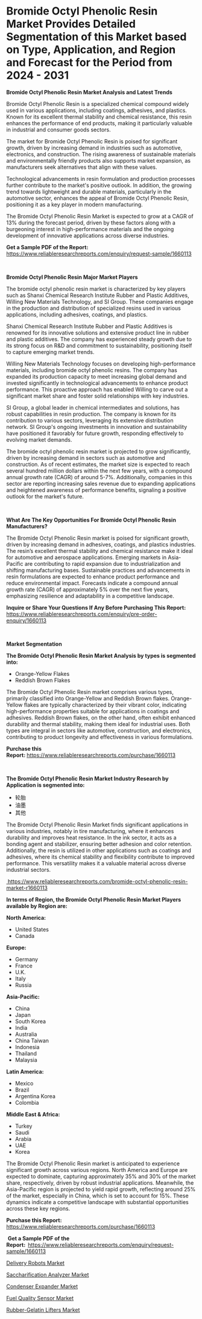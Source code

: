 <p><h1>Bromide Octyl Phenolic Resin Market Provides Detailed Segmentation of this Market based on Type, Application, and Region and Forecast for the Period from 2024 - 2031</h1></p><p><strong>Bromide Octyl Phenolic Resin Market Analysis and Latest Trends</strong></p>
<p><p>Bromide Octyl Phenolic Resin is a specialized chemical compound widely used in various applications, including coatings, adhesives, and plastics. Known for its excellent thermal stability and chemical resistance, this resin enhances the performance of end products, making it particularly valuable in industrial and consumer goods sectors.</p><p>The market for Bromide Octyl Phenolic Resin is poised for significant growth, driven by increasing demand in industries such as automotive, electronics, and construction. The rising awareness of sustainable materials and environmentally friendly products also supports market expansion, as manufacturers seek alternatives that align with these values. </p><p>Technological advancements in resin formulation and production processes further contribute to the market's positive outlook. In addition, the growing trend towards lightweight and durable materials, particularly in the automotive sector, enhances the appeal of Bromide Octyl Phenolic Resin, positioning it as a key player in modern manufacturing.</p><p>The Bromide Octyl Phenolic Resin Market is expected to grow at a CAGR of 13% during the forecast period, driven by these factors along with a burgeoning interest in high-performance materials and the ongoing development of innovative applications across diverse industries.</p></p>
<p><strong>Get a Sample PDF of the Report:&nbsp;</strong> <a href="https://www.reliableresearchreports.com/enquiry/request-sample/1660113?utm_campaign=16&utm_medium=2&utm_source=Github&utm_content=ia&utm_term=26102024&utm_id=bromide-octyl-phenolic-resin">https://www.reliableresearchreports.com/enquiry/request-sample/1660113</a></p>
<p>&nbsp;</p>
<p><strong>Bromide Octyl Phenolic Resin Major Market Players</strong></p>
<p><p>The bromide octyl phenolic resin market is characterized by key players such as Shanxi Chemical Research Institute Rubber and Plastic Additives, Willing New Materials Technology, and SI Group. These companies engage in the production and distribution of specialized resins used in various applications, including adhesives, coatings, and plastics.</p><p>Shanxi Chemical Research Institute Rubber and Plastic Additives is renowned for its innovative solutions and extensive product line in rubber and plastic additives. The company has experienced steady growth due to its strong focus on R&D and commitment to sustainability, positioning itself to capture emerging market trends. </p><p>Willing New Materials Technology focuses on developing high-performance materials, including bromide octyl phenolic resins. The company has expanded its production capacity to meet increasing global demand and invested significantly in technological advancements to enhance product performance. This proactive approach has enabled Willing to carve out a significant market share and foster solid relationships with key industries.</p><p>SI Group, a global leader in chemical intermediates and solutions, has robust capabilities in resin production. The company is known for its contribution to various sectors, leveraging its extensive distribution network. SI Group's ongoing investments in innovation and sustainability have positioned it favorably for future growth, responding effectively to evolving market demands.</p><p>The bromide octyl phenolic resin market is projected to grow significantly, driven by increasing demand in sectors such as automotive and construction. As of recent estimates, the market size is expected to reach several hundred million dollars within the next few years, with a compound annual growth rate (CAGR) of around 5-7%. Additionally, companies in this sector are reporting increasing sales revenue due to expanding applications and heightened awareness of performance benefits, signaling a positive outlook for the market's future.</p></p>
<p>&nbsp;</p>
<p><strong>What Are The Key Opportunities For Bromide Octyl Phenolic Resin Manufacturers?</strong></p>
<p><p>The Bromide Octyl Phenolic Resin market is poised for significant growth, driven by increasing demand in adhesives, coatings, and plastics industries. The resin’s excellent thermal stability and chemical resistance make it ideal for automotive and aerospace applications. Emerging markets in Asia-Pacific are contributing to rapid expansion due to industrialization and shifting manufacturing bases. Sustainable practices and advancements in resin formulations are expected to enhance product performance and reduce environmental impact. Forecasts indicate a compound annual growth rate (CAGR) of approximately 5% over the next five years, emphasizing resilience and adaptability in a competitive landscape.</p></p>
<p><strong>Inquire or Share Your Questions If Any Before Purchasing This Report:</strong> <a href="https://www.reliableresearchreports.com/enquiry/pre-order-enquiry/1660113?utm_campaign=16&utm_medium=2&utm_source=Github&utm_content=ia&utm_term=26102024&utm_id=bromide-octyl-phenolic-resin">https://www.reliableresearchreports.com/enquiry/pre-order-enquiry/1660113</a></p>
<p>&nbsp;</p>
<p><strong>Market Segmentation</strong></p>
<p><strong>The Bromide Octyl Phenolic Resin Market Analysis by types is segmented into:</strong></p>
<p><ul><li>Orange-Yellow Flakes</li><li>Reddish Brown Flakes</li></ul></p>
<p><p>The Bromide Octyl Phenolic Resin market comprises various types, primarily classified into Orange-Yellow and Reddish Brown flakes. Orange-Yellow flakes are typically characterized by their vibrant color, indicating high-performance properties suitable for applications in coatings and adhesives. Reddish Brown flakes, on the other hand, often exhibit enhanced durability and thermal stability, making them ideal for industrial uses. Both types are integral in sectors like automotive, construction, and electronics, contributing to product longevity and effectiveness in various formulations.</p></p>
<p><strong>Purchase this Report:&nbsp;</strong><a href="https://www.reliableresearchreports.com/purchase/1660113?utm_campaign=16&utm_medium=2&utm_source=Github&utm_content=ia&utm_term=26102024&utm_id=bromide-octyl-phenolic-resin">https://www.reliableresearchreports.com/purchase/1660113</a></p>
<p>&nbsp;</p>
<p><strong>The Bromide Octyl Phenolic Resin Market Industry Research by Application is segmented into:</strong></p>
<p><ul><li>轮胎</li><li>油墨</li><li>其他</li></ul></p>
<p><p>The Bromide Octyl Phenolic Resin Market finds significant applications in various industries, notably in tire manufacturing, where it enhances durability and improves heat resistance. In the ink sector, it acts as a bonding agent and stabilizer, ensuring better adhesion and color retention. Additionally, the resin is utilized in other applications such as coatings and adhesives, where its chemical stability and flexibility contribute to improved performance. This versatility makes it a valuable material across diverse industrial sectors.</p></p>
<p><a href="https://www.reliableresearchreports.com/bromide-octyl-phenolic-resin-market-r1660113?utm_campaign=16&utm_medium=2&utm_source=Github&utm_content=ia&utm_term=26102024&utm_id=bromide-octyl-phenolic-resin">&nbsp;https://www.reliableresearchreports.com/bromide-octyl-phenolic-resin-market-r1660113</a></p>
<p><strong>In terms of Region, the Bromide Octyl Phenolic Resin Market Players available by Region are:</strong></p>
<p>
    <p> <strong> North America: </strong>
        <ul>
            <li>United States</li>
            <li>Canada</li>
        </ul>
        </p> 
    <p> <strong> Europe: </strong>
        <ul>
            <li>Germany</li>
            <li>France</li>
            <li>U.K.</li>
            <li>Italy</li>
            <li>Russia</li>
        </ul>
        </p> 
    <p> <strong> Asia-Pacific: </strong>
        <ul>
            <li>China</li>
            <li>Japan</li>
            <li>South Korea</li>
            <li>India</li>
            <li>Australia</li>
            <li>China Taiwan</li>
            <li>Indonesia</li>
            <li>Thailand</li>
            <li>Malaysia</li>
        </ul>
        </p> 
    <p> <strong> Latin America: </strong>
        <ul>
            <li>Mexico</li>
            <li>Brazil</li>
            <li>Argentina Korea</li>
            <li>Colombia</li>
        </ul>
        </p> 
    <p> <strong> Middle East & Africa: </strong>
        <ul>
            <li>Turkey</li>
            <li>Saudi</li>
            <li>Arabia</li>
            <li>UAE</li>
            <li>Korea</li>
        </ul>
    </p>
    </p>
<p><p>The Bromide Octyl Phenolic Resin market is anticipated to experience significant growth across various regions. North America and Europe are expected to dominate, capturing approximately 35% and 30% of the market share, respectively, driven by robust industrial applications. Meanwhile, the Asia-Pacific region is projected to yield rapid growth, reflecting around 25% of the market, especially in China, which is set to account for 15%. These dynamics indicate a competitive landscape with substantial opportunities across these key regions.</p></p>
<p><strong>Purchase this Report: </strong><a href="https://www.reliableresearchreports.com/purchase/1660113?utm_campaign=16&utm_medium=2&utm_source=Github&utm_content=ia&utm_term=26102024&utm_id=bromide-octyl-phenolic-resin">https://www.reliableresearchreports.com/purchase/1660113</a></p>
<p>&nbsp;<strong>Get a Sample PDF of the Report:&nbsp;&nbsp;</strong><a href="https://www.reliableresearchreports.com/enquiry/request-sample/1660113?utm_campaign=16&utm_medium=2&utm_source=Github&utm_content=ia&utm_term=26102024&utm_id=bromide-octyl-phenolic-resin">https://www.reliableresearchreports.com/enquiry/request-sample/1660113</a></p>
<p><strong></strong></p>
<p><p><a href="https://issuu.com/reportprime-2/docs/delivery-robots-market-size-2030.pp_87b10c5b5baea1?utm_campaign=16&utm_medium=2&utm_source=Github&utm_content=ia&utm_term=26102024&utm_id=bromide-octyl-phenolic-resin">Delivery Robots Market</a></p><p><a href="https://www.linkedin.com/pulse/digital-transformation-saccharification-analyzer-industry-market-cemue?utm_campaign=16&utm_medium=2&utm_source=Github&utm_content=ia&utm_term=26102024&utm_id=bromide-octyl-phenolic-resin">Saccharification Analyzer Market</a></p><p><a href="https://github.com/mynearvphamillwd7/Market-Research-Report-List-1/blob/main/condenser-expander-market.md?utm_campaign=16&utm_medium=2&utm_source=Github&utm_content=ia&utm_term=26102024&utm_id=bromide-octyl-phenolic-resin">Condenser Expander Market</a></p><p><a href="https://issuu.com/reportprime-2/docs/fuel-quality-sensor-market-size-203_c90c40b4dbc733?utm_campaign=16&utm_medium=2&utm_source=Github&utm_content=ia&utm_term=26102024&utm_id=bromide-octyl-phenolic-resin">Fuel Quality Sensor Market</a></p><p><a href="https://www.linkedin.com/pulse/key-drivers-rubber-gelatin-lifters-market-trends-future-outlook-udw9e?utm_campaign=16&utm_medium=2&utm_source=Github&utm_content=ia&utm_term=26102024&utm_id=bromide-octyl-phenolic-resin">Rubber-Gelatin Lifters Market</a></p></p>